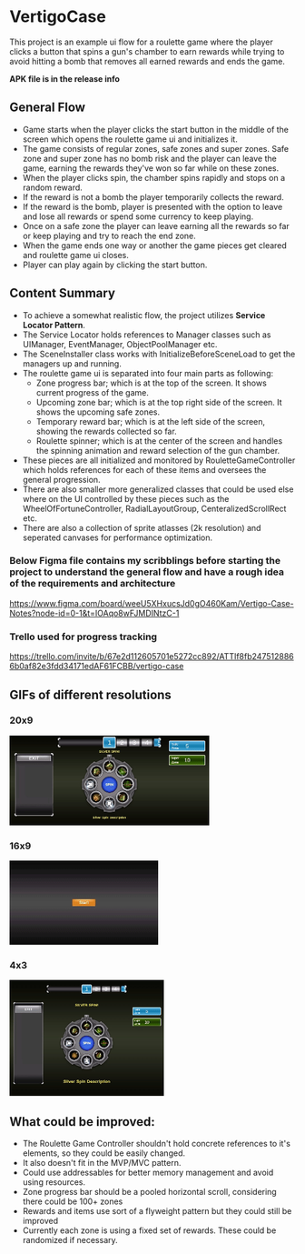 # VertigoCase

This project is an example ui flow for a roulette game where the player clicks a button that spins a gun's chamber to earn rewards while trying to avoid hitting a bomb that removes all earned rewards and ends the game.

**APK file is in the release info**

## General Flow
- Game starts when the player clicks the start button in the middle of the screen which opens the roulette game ui and initializes it.
- The game consists of regular zones, safe zones and super zones. Safe zone and super zone has no bomb risk and the player can leave the game, earning the rewards they've won so far while on these zones.
- When the player clicks spin, the chamber spins rapidly and stops on a random reward.
- If the reward is not a bomb the player temporarily collects the reward.
- If the reward is the bomb, player is presented with the option to leave and lose all rewards or spend some currency to keep playing.
- Once on a safe zone the player can leave earning all the rewards so far or keep playing and try to reach the end zone.
- When the game ends one way or another the game pieces get cleared and roulette game ui closes.
- Player can play again by clicking the start button.

## Content Summary
* To achieve a somewhat realistic flow, the project utilizes **Service Locator Pattern**.
* The Service Locator holds references to Manager classes such as UIManager, EventManager, ObjectPoolManager etc.
* The SceneInstaller class works with InitializeBeforeSceneLoad to get the managers up and running.
* The roulette game ui is separated into four main parts as following:
   - Zone progress bar; which is at the top of the screen. It shows current progress of the game.
   - Upcoming zone bar; which is at the top right side of the screen. It shows the upcoming safe zones.
   - Temporary reward bar; which is at the left side of the screen, showing the rewards collected so far.
   - Roulette spinner; which is at the center of the screen and handles the spinning animation and reward selection of the gun chamber.
* These pieces are all initialized and monitored by RouletteGameController which holds references for each of these items and oversees the general progression.
* There are also smaller more generalized classes that could be used else where on the UI controlled by these pieces such as the WheelOfFortuneController, RadialLayoutGroup, CenteralizedScrollRect etc.
* There are also a collection of sprite atlasses (2k resolution) and seperated canvases for performance optimization.

### Below Figma file contains my scribblings before starting the project to understand the general flow and have a rough idea of the requirements and architecture
https://www.figma.com/board/weeU5XHxucsJd0gO460Kam/Vertigo-Case-Notes?node-id=0-1&t=IOAqo8wFJMDINtzC-1
### Trello used for progress tracking
https://trello.com/invite/b/67e2d112605701e5272cc892/ATTIf8fb2475128866b0af82e3fdd34171edAF61FCBB/vertigo-case

## GIFs of different resolutions

### 20x9
![](https://github.com/Trasqual/VertigoCase/blob/main/Recordings/movie_20x9.gif)

### 16x9
![](https://github.com/Trasqual/VertigoCase/blob/main/Recordings/movie_16x9.gif)

### 4x3
![](https://github.com/Trasqual/VertigoCase/blob/main/Recordings/movie_4x3.gif)

## What could be improved:
- The Roulette Game Controller shouldn't hold concrete references to it's elements, so they could be easily changed.
- It also doesn't fit in the MVP/MVC pattern.
- Could use addressables for better memory management and avoid using resources.
- Zone progress bar should be a pooled horizontal scroll, considering there could be 100+ zones
- Rewards and items use sort of a flyweight pattern but they could still be improved
- Currently each zone is using a fixed set of rewards. These could be randomized if necessary.
  
